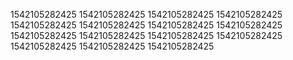 1542105282425
1542105282425
1542105282425
1542105282425
1542105282425
1542105282425
1542105282425
1542105282425
1542105282425
1542105282425
1542105282425
1542105282425
1542105282425
1542105282425
1542105282425